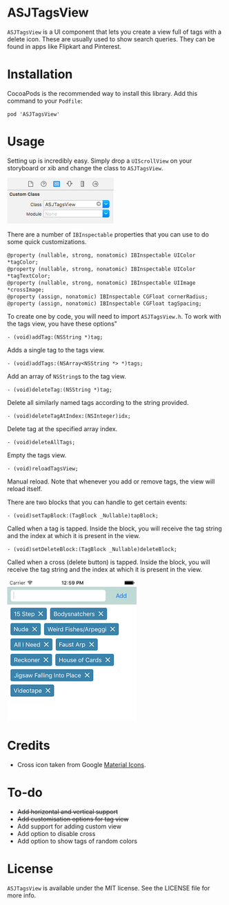 # ASJTagsView

`ASJTagsView` is a UI component that lets you create a view full of tags with a delete icon. These are usually used to show search queries. They can be found in apps like Flipkart and Pinterest.

# Installation

CocoaPods is the recommended way to install this library. Add this command to your `Podfile`:

```
pod 'ASJTagsView'
```

# Usage

Setting up is incredibly easy. Simply drop a `UIScrollView` on your storyboard or xib and change the class to `ASJTagsView`.

![alt tag](Images/CustomClass.png)

There are a number of `IBInspectable` properties that you can use to do some quick customizations.

```
@property (nullable, strong, nonatomic) IBInspectable UIColor *tagColor;
@property (nullable, strong, nonatomic) IBInspectable UIColor *tagTextColor;
@property (nullable, strong, nonatomic) IBInspectable UIImage *crossImage;
@property (assign, nonatomic) IBInspectable CGFloat cornerRadius;
@property (assign, nonatomic) IBInspectable CGFloat tagSpacing;
```

To create one by code, you will need to import `ASJTagsView.h`. To work with the tags view, you have these options"

```
- (void)addTag:(NSString *)tag;
```
Adds a single tag to the tags view.

```
- (void)addTags:(NSArray<NSString *> *)tags;
```
Add an array of `NSString`s to the tag view.

```
- (void)deleteTag:(NSString *)tag;
```
Delete all similarly named tags according to the string provided.

```
- (void)deleteTagAtIndex:(NSInteger)idx;
```
Delete tag at the specified array index.

```
- (void)deleteAllTags;
```
Empty the tags view.

```
- (void)reloadTagsView;
```
Manual reload. Note that whenever you add or remove tags, the view will reload itself.

There are two blocks that you can handle to get certain events:

```
- (void)setTapBlock:(TagBlock _Nullable)tapBlock;
```
Called when a tag is tapped. Inside the block, you will receive the tag string and the index at which it is present in the view.

```
- (void)setDeleteBlock:(TagBlock _Nullable)deleteBlock;
```
Called when a cross (delete button) is tapped. Inside the block, you will receive the tag string and the index at which it is present in the view.

![alt tag](Images/Screenshot.png)

# Credits

- Cross icon taken from Google [Material Icons](https://design.google.com/icons/#ic_clear).

# To-do

- ~~Add horizontal and vertical support~~
- ~~Add customisation options for tag view~~
- Add support for adding custom view
- Add option to disable cross
- Add option to show tags of random colors

# License

`ASJTagsView` is available under the MIT license. See the LICENSE file for more info.

